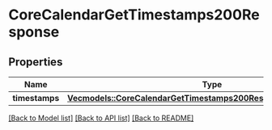 # CoreCalendarGetTimestamps200Response

## Properties

Name | Type | Description | Notes
------------ | ------------- | ------------- | -------------
**timestamps** | [**Vec<models::CoreCalendarGetTimestamps200ResponseTimestampsInner>**](core_calendar_get_timestamps_200_response_timestamps_inner.md) |  | 

[[Back to Model list]](../README.md#documentation-for-models) [[Back to API list]](../README.md#documentation-for-api-endpoints) [[Back to README]](../README.md)


